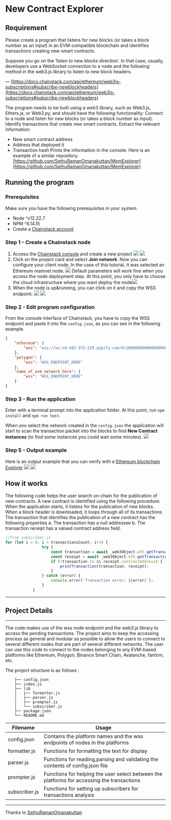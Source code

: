 # New Contract Explorer

## Requirement

Please create a program that listens for new blocks (or takes a block number as an input) in an EVM-compatible blockchain and identifies transactions creating new smart contracts.

Suppose you go on the ‘listen to new blocks direction’. In that case, usually, developers use a WebSocket connection to a node and the following method in the web3.js library to listen to new block headers.

— [https://docs.chainstack.com/api/ethereum/web3js-subscriptions#subscribe-newblockheaders](https://docs.chainstack.com/api/ethereum/web3js-subscriptions#subscribe-newblockheaders)

The program needs to be built using a web3 library, such as Web3.js, Ethers.js, or Web3.py, and should have the following functionality:
Connect to a node and listen for new blocks (or takes a block number as input).
Identify transactions that create new smart contracts.
Extract the relevant information:
- New smart contract address
- Address that deployed it
- Transaction hash
Prints the information in the console.
Here is an example of a similar repository.  
[https://github.com/SethuRamanOmanakuttan/MemExplorer](https://github.com/SethuRamanOmanakuttan/MemExplorer)

## Running the program

### Prerequisites

Make sure you have the following prerequisites in your system.

* Node   ^v12.22.7
* NPM    ^6.14.15
* Create a [Chainstack account](https://console.chainstack.com/user/login)

### Step 1 - Create a Chainstack node
1. Access the [Chainstack console](https://console.chainstack.com/) and create a new project ![](./img/new_project1.png) ![](./img/new_project2.png)
2. Click on the project card and select **Join network**. Now you can configure your client node. In the case of this tutorial, it was selected an Ethereum mainnet node. ![](./img/select_network.png) Default parameters will work fine when you access the node deployment step. At this point, you only have to choose the cloud infrastructure where you want deploy the node![](img/network_deployment_parameters.png) 
3. When the node is up&running, you can click on it and copy the WSS endpoint. ![](./img/node1.png) ![](./img/node2.png) 

### Step 2 - Edit program configuration
From the console interface of Chainstack, you have to copy the WSS endpoint and paste it into the ```config.json```, as you can see in the following example. 

```json
{
    "ethereum": {
        "wss": "wss://ws-nd-482-375-229.p2pify.com/6c20000000000000000000000c3d0"
    },
    "polygon": {
        "wss": "WSS_ENDPOINT_HERE"
    },
    "name_of_evm_network_here": {
        "wss": "WSS_ENDPOINT_HERE"
    }
}
```
### Step 3 - Run the application
Enter with a terminal prompt into the application folder. At this point, run ```npm install``` and ```npm run test```.

When you select the network created in the ```config.json``` the application will start to scan the transaction packet into the blocks to find **New Contract instances** (to find some instances you could wait some minutes). 
![](./img/app_prompt1.png)

### Step 5 - Output example
Here is an output example that you can verify with a [Ethereum blockchain Explorer](https://etherscan.io/)
![](./img/app_prompt2.png)
![](./img/explorer.png)

## How it works
The following code helps the user search on-chain for the publication of new contracts.
A new contract is identified using the following procedure:
When the application starts, it listens for the publication of new blocks.
When a block header is downloaded, it loops through all of its transactions
The transaction that identifies the publication of a new contract has the following properties
a. The transaction has a null addressee
b. The transaction receipt has a valued contract address field.

```javascript
//from subscriber.js
for (let i = 0; i < transactionsCount; i++) {
                try {
                    const transaction = await _web3Object.eth.getTransactionFromBlock(_blockHeader.number, i);
                    const receipt = await _web3Object.eth.getTransactionReceipt(transaction.hash);
                    if (!transaction.to && receipt.contractAddress) {
                        printTransaction(transaction, receipt);
                    }
                } catch (error) {
                    console.error(`Transaction error: ${error}`);
                }
            }
```
---


## Project Details

---

The code makes use of the wss node endpoint and the web3.js library to access the pending transactions. The project aims to keep the accessing process as general and modular as possible to allow the users to connect to several different nodes that are part of several different networks. The user can use this code to connect to the nodes belonging to any EVM-based platforms like Ethereum, Polygon, Binance Smart Chain, Avalanche, fantom, etc.

The project structure is as follows :

```
    ├── config.json
    ├── index.js
    ├── lib
    │   ├── formatter.js
    │   ├── parser.js
    │   ├── prompter.js
    │   └── subscriber.js
    ├── package.json
    └── README.md
```

| Filename      | Usage                                                                                      |
| ------------- | ------------------------------------------------------------------------------------------ |
| config.json   | Contains the platform names and the wss endpoints of nodes in the platforms                |
| formatter.js  | Functions for formatting the text for display                                              |
| parser.js     | Functions for reading,parsing and validating the contents of config.json file              |
| prompter.js   | Functions for helping the user select between the platforms for accessing the transactions |
| subscriber.js | Functions for setting up subscribers for transactions analysis                             |


---

Thanks to [SethuRamanOmanakuttan](https://github.com/SethuRamanOmanakuttan/MemExplorer)
